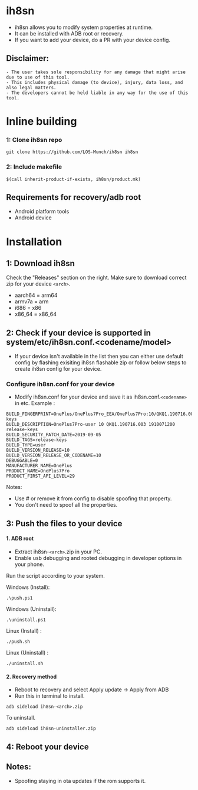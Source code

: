 # ih8sn

- ih8sn allows you to modify system properties at runtime.
-  It can be installed with ADB root or recovery.
- If you want to add your device, do a PR with your device config.

## Disclaimer:

```
- The user takes sole responsibility for any damage that might arise due to use of this tool.
- This includes physical damage (to device), injury, data loss, and also legal matters.
- The developers cannot be held liable in any way for the use of this tool.
```

# Inline building

### 1: Clone ih8sn repo
```
git clone https://github.com/LOS-Munch/ih8sn ih8sn
```

### 2: Include makefile
```
$(call inherit-product-if-exists, ih8sn/product.mk)
```

## Requirements for recovery/adb root

- Android platform tools
- Android device

# Installation

## 1: Download ih8sn

Check the "Releases" section on the right. Make sure to download correct zip for your device `<arch>`.

- aarch64 = arm64
- armv7a = arm
- i686 = x86
- x86_64 = x86_64

## 2: Check if your device is supported in system/etc/ih8sn.conf.<codename/model>
- If your device isn't available in the list then you can either use default config by flashing exisiting ih8sn flashable zip or follow below steps to create ih8sn config for your device.

### Configure ih8sn.conf for your device
- Modify ih8sn.conf for your device and save it as ih8sn.conf.`<codename>` in etc.
Example :

```
BUILD_FINGERPRINT=OnePlus/OnePlus7Pro_EEA/OnePlus7Pro:10/QKQ1.190716.003/1910071200:user/release-keys
BUILD_DESCRIPTION=OnePlus7Pro-user 10 QKQ1.190716.003 1910071200 release-keys
BUILD_SECURITY_PATCH_DATE=2019-09-05
BUILD_TAGS=release-keys
BUILD_TYPE=user
BUILD_VERSION_RELEASE=10
BUILD_VERSION_RELEASE_OR_CODENAME=10
DEBUGGABLE=0
MANUFACTURER_NAME=OnePlus
PRODUCT_NAME=OnePlus7Pro
PRODUCT_FIRST_API_LEVEL=29
```

Notes:
- Use # or remove it from config to disable spoofing that property.
- You don't need to spoof all the properties.

## 3: Push the files to your device

#### 1. ADB root

- Extract ih8sn-`<arch>`.zip in your PC.
- Enable usb debugging and rooted debugging in developer options in your phone. 

Run the script according to your system.

Windows (Install):
```
.\push.ps1
```
Windows (Uninstall):
```
.\uninstall.ps1
```
Linux (Install) :
```
./push.sh
```
Linux (Uninstall) :
```
./uninstall.sh
```

#### 2. Recovery method

- Reboot to recovery and select Apply update -> Apply from ADB
- Run this in terminal to install.
```
adb sideload ih8sn-<arch>.zip
```

To uninstall.
```
adb sideload ih8sn-uninstaller.zip
```

## 4: Reboot your device 

## Notes: 
- Spoofing staying in ota updates if the rom supports it.
